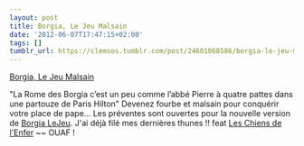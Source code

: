 ```yaml
---
layout: post
title: Borgia, Le Jeu Malsain
date: '2012-06-07T17:47:15+02:00'
tags: []
tumblr_url: https://clemsos.tumblr.com/post/24601068586/borgia-le-jeu-malsain
---
```

[Borgia, Le Jeu Malsain](http://www.ulule.com/borgia/)  

‎"La Rome des Borgia c’est un peu comme l’abbé Pierre à quatre pattes dans une partouze de Paris Hilton" Devenez fourbe et malsain pour conquérir votre place de pape… Les préventes sont ouvertes pour la nouvelle version de&nbsp;[Borgia LeJeu](http://www.facebook.com/borgia.lejeu). J'ai déjà filé mes dernières thunes !! feat&nbsp;[Les Chiens de l'Enfer](http://www.facebook.com/LesChiensDeLEnfer)&nbsp;~~ OUAF !

